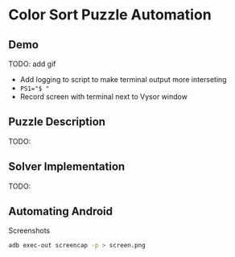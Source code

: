 # Color Sort Puzzle Automation

## Demo

TODO: add gif
- Add logging to script to make terminal output more interseting
- `PS1="$ "`
- Record screen with terminal next to Vysor window

## Puzzle Description

TODO:

## Solver Implementation

TODO:

## Automating Android

Screenshots

```bash
adb exec-out screencap -p > screen.png
```
